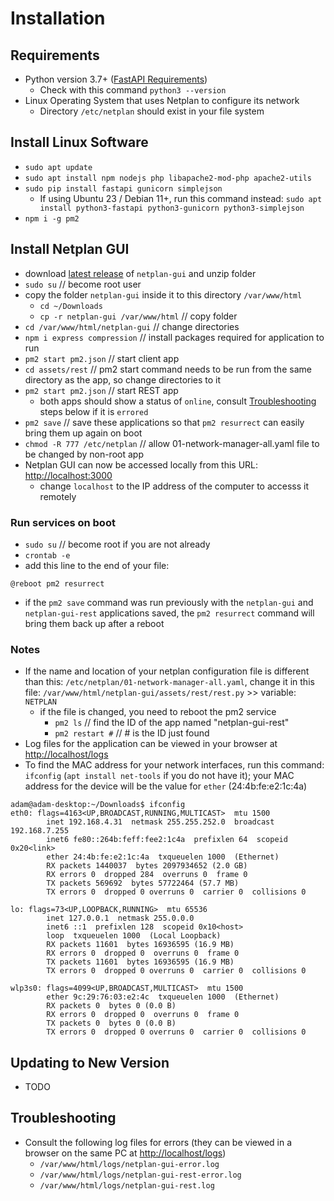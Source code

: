 # Installation

## Requirements

- Python version 3.7+ ([FastAPI Requirements](https://fastapi.tiangolo.com/#requirements))
  - Check with this command `python3 --version`
- Linux Operating System that uses Netplan to configure its network
  - Directory `/etc/netplan` should exist in your file system

## Install Linux Software

- `sudo apt update`
- `sudo apt install npm nodejs php libapache2-mod-php apache2-utils`
- `sudo pip install fastapi gunicorn simplejson`
  - If using Ubuntu 23 / Debian 11+, run this command instead: `sudo apt install python3-fastapi python3-gunicorn python3-simplejson`
- `npm i -g pm2`

## Install Netplan GUI

- download [latest release](https://github.com/xinthose/Netplan-GUI/releases) of `netplan-gui` and unzip folder
- `sudo su` // become root user
- copy the folder `netplan-gui` inside it to this directory `/var/www/html`
  - `cd ~/Downloads`
  - `cp -r netplan-gui /var/www/html`  // copy folder
- `cd /var/www/html/netplan-gui`  // change directories
- `npm i express compression`  // install packages required for application to run
- `pm2 start pm2.json`  // start client app
- `cd assets/rest`  // pm2 start command needs to be run from the same directory as the app, so change directories to it
- `pm2 start pm2.json`  // start REST app
  - both apps should show a status of `online`, consult [Troubleshooting](#troubleshooting) steps below if it is `errored`
- `pm2 save`  // save these applications so that `pm2 resurrect` can easily bring them up again on boot
- `chmod -R 777 /etc/netplan`  // allow 01-network-manager-all.yaml file to be changed by non-root app
- Netplan GUI can now be accessed locally from this URL: <http://localhost:3000>
  - change `localhost` to the IP address of the computer to accesss it remotely

### Run services on boot

- `sudo su` // become root if you are not already
- `crontab -e`
- add this line to the end of your file:

```text
@reboot pm2 resurrect
```

- if the `pm2 save` command was run previously with the `netplan-gui` and `netplan-gui-rest` applications saved, the `pm2 resurrect` command will bring them back up after a reboot

### Notes

- If the name and location of your netplan configuration file is different than this: `/etc/netplan/01-network-manager-all.yaml`, change it in this file: `/var/www/html/netplan-gui/assets/rest/rest.py` >> variable: `NETPLAN`
  - if the file is changed, you need to reboot the pm2 service
    - `pm2 ls`  // find the ID of the app named "netplan-gui-rest"
    - `pm2 restart #` // # is the ID just found
- Log files for the application can be viewed in your browser at <http://localhost/logs>
- To find the MAC address for your network interfaces, run this command: `ifconfig` (`apt install net-tools` if you do not have it); your MAC address for the device will be the value for `ether` (24:4b:fe:e2:1c:4a)

```shell
adam@adam-desktop:~/Downloads$ ifconfig
eth0: flags=4163<UP,BROADCAST,RUNNING,MULTICAST>  mtu 1500
        inet 192.168.4.31  netmask 255.255.252.0  broadcast 192.168.7.255
        inet6 fe80::264b:feff:fee2:1c4a  prefixlen 64  scopeid 0x20<link>
        ether 24:4b:fe:e2:1c:4a  txqueuelen 1000  (Ethernet)
        RX packets 1440037  bytes 2097934652 (2.0 GB)
        RX errors 0  dropped 284  overruns 0  frame 0
        TX packets 569692  bytes 57722464 (57.7 MB)
        TX errors 0  dropped 0 overruns 0  carrier 0  collisions 0

lo: flags=73<UP,LOOPBACK,RUNNING>  mtu 65536
        inet 127.0.0.1  netmask 255.0.0.0
        inet6 ::1  prefixlen 128  scopeid 0x10<host>
        loop  txqueuelen 1000  (Local Loopback)
        RX packets 11601  bytes 16936595 (16.9 MB)
        RX errors 0  dropped 0  overruns 0  frame 0
        TX packets 11601  bytes 16936595 (16.9 MB)
        TX errors 0  dropped 0 overruns 0  carrier 0  collisions 0

wlp3s0: flags=4099<UP,BROADCAST,MULTICAST>  mtu 1500
        ether 9c:29:76:03:e2:4c  txqueuelen 1000  (Ethernet)
        RX packets 0  bytes 0 (0.0 B)
        RX errors 0  dropped 0  overruns 0  frame 0
        TX packets 0  bytes 0 (0.0 B)
        TX errors 0  dropped 0 overruns 0  carrier 0  collisions 0
```

## Updating to New Version

- TODO

## Troubleshooting

- Consult the following log files for errors (they can be viewed in a browser on the same PC at <http://localhost/logs>)
  - `/var/www/html/logs/netplan-gui-error.log`
  - `/var/www/html/logs/netplan-gui-rest-error.log`
  - `/var/www/html/logs/netplan-gui-rest.log`
